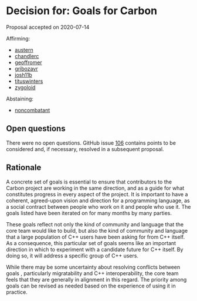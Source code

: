 # Decision for: Goals for Carbon

<!--
Part of the Carbon Language project, under the Apache License v2.0 with LLVM
Exceptions. See /LICENSE for license information.
SPDX-License-Identifier: Apache-2.0 WITH LLVM-exception
-->

Proposal accepted on 2020-07-14

Affirming:

-   [austern](https://github.com/austern)
-   [chandlerc](https://github.com/chandlerc)
-   [geoffromer](https://github.com/geoffromer)
-   [gribozavr](https://github.com/gribozavr)
-   [josh11b](https://github.com/josh11b)
-   [tituswinters](https://github.com/tituswinters)
-   [zygoloid](https://github.com/zygoloid)

Abstaining:

-   [noncombatant](https://github.com/noncombatant)

## Open questions

There were no open questions. GitHub issue
[106](https://github.com/carbon-language/carbon-lang/issues/106) contains points
to be considered and, if necessary, resolved in a subsequent proposal.

## Rationale

A concrete set of goals is essential to ensure that contributors to the Carbon
project are working in the same direction, and as a guide for what constitutes
progress in every aspect of the project. It is important to have a coherent,
agreed-upon vision and direction for a programming language, as a social
contract between people who work on it and people who use it. The goals listed
have been iterated on for many months by many parties.

These goals reflect not only the kind of community and language that the core
team would like to build, but also the kind of community and language that a
large population of C++ users have been asking for from C++ itself. As a
consequence, this particular set of goals seems like an important direction in
which to experiment with a candidate future for C++ itself. By doing so, it will
address a specific group of C++ users.

While there may be some uncertainty about resolving conflicts between goals ,
particularly migratability and C++ interoperability, the core team feels that
they are generally in alignment in this regard. The priority among goals can be
revised as needed based on the experience of using it in practice.
